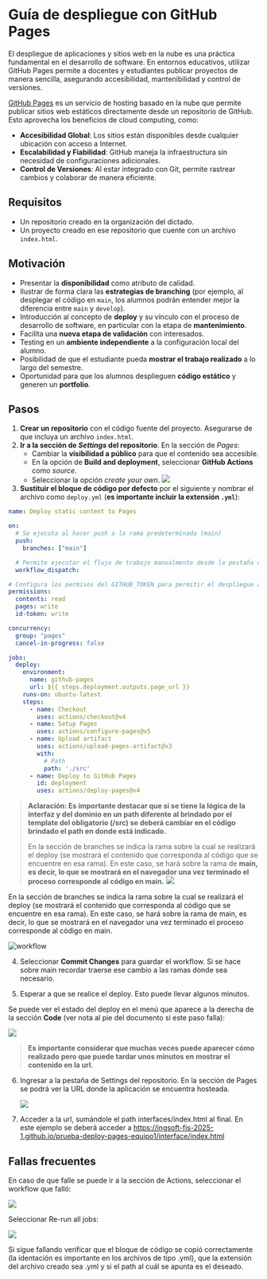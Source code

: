# Guía de despliegue con GitHub Pages

El despliegue de aplicaciones y sitios web en la nube es una práctica fundamental en el desarrollo de software. En entornos educativos, utilizar GitHub Pages permite a docentes y estudiantes publicar proyectos de manera sencilla, asegurando accesibilidad, mantenibilidad y control de versiones.

[GitHub Pages](https://docs.github.com/es/pages) es un servicio de hosting basado en la nube que permite publicar sitios web estáticos directamente desde un repositorio de GitHub. Esto aprovecha los beneficios de cloud computing, como:

- **Accesibilidad Global**: Los sitios están disponibles desde cualquier ubicación con acceso a Internet.
- **Escalabilidad y Fiabilidad**: GitHub maneja la infraestructura sin necesidad de configuraciones adicionales.
- **Control de Versiones**: Al estar integrado con Git, permite rastrear cambios y colaborar de manera eficiente.

## Requisitos

- Un repositorio creado en la organización del dictado.
- Un proyecto creado en ese repositorio que cuente con un archivo `index.html`.

## Motivación

- Presentar la **disponibilidad** como atributo de calidad.
- Ilustrar de forma clara las **estrategias de branching** (por ejemplo, al desplegar el código en `main`, los alumnos podrán entender mejor la diferencia entre `main` y `develop`).
- Introducción al concepto de **deploy** y su vínculo con el proceso de desarrollo de software, en particular con la etapa de **mantenimiento**.
- Facilita una **nueva etapa de validación** con interesados.
- Testing en un **ambiente independiente** a la configuración local del alumno.
- Posibilidad de que el estudiante pueda **mostrar el trabajo realizado** a lo largo del semestre.
- Oportunidad para que los alumnos desplieguen **código estático** y generen un **portfolio**.

## Pasos

1. **Crear un repositorio** con el código fuente del proyecto. Asegurarse de que incluya un archivo `index.html`.
2. **Ir a la sección de _Settings_ del repositorio**. En la sección de _Pages_:
   - Cambiar la **visibilidad a público** para que el contenido sea accesible.
   - En la opción de **Build and deployment**, seleccionar **GitHub Actions** como _source_.
   - Seleccionar la opción _create your own_.
   ![](./assets/d69f1d127a7ff80bafa633dcfdbe23592179d33d.png)
3. **Sustituir el bloque de código por defecto** por el siguiente y nombrar el archivo como `deploy.yml` (**es importante incluir la extensión `.yml`**):

```yaml
name: Deploy static content to Pages

on:
  # Se ejecuta al hacer push a la rama predeterminada (main)
  push:
    branches: ["main"]

  # Permite ejecutar el flujo de trabajo manualmente desde la pestaña de Actions
  workflow_dispatch:

# Configura los permisos del GITHUB_TOKEN para permitir el despliegue a GitHub Pages
permissions:
  contents: read
  pages: write
  id-token: write

concurrency:
  group: "pages"
  cancel-in-progress: false

jobs:
  deploy:
    environment:
      name: github-pages
      url: ${{ steps.deployment.outputs.page_url }}
    runs-on: ubuntu-latest
    steps:
      - name: Checkout
        uses: actions/checkout@v4  
      - name: Setup Pages
        uses: actions/configure-pages@v5   
      - name: Upload artifact
        uses: actions/upload-pages-artifact@v3 
        with:
          # Path
          path: './src'  
      - name: Deploy to GitHub Pages
        id: deployment
        uses: actions/deploy-pages@v4
```

> **Aclaración: Es importante destacar que si se tiene la lógica de la interfaz y del dominio en un path diferente al brindado por el
> template del obligatorio (/src) se deberá cambiar en el código brindado el path en donde está indicado.**
>
> En la sección de branches se indica la rama sobre la cual se realizará
> el deploy (se mostrará el contenido que corresponda al código que se
> encuentre en esa rama). En este caso, se hará sobre la rama de **main,
> es decir, lo que se mostrará en el navegador una vez terminado el
> proceso corresponde al código en main.**
> ![](./assets/f4cccf6c4d71cbb385b9b0970259dddf748ad6dc.png)


En la sección de branches se indica la rama sobre la cual se realizará el deploy (se mostrará el contenido que corresponda al código que se encuentre en esa rama). En este caso, se hará sobre la rama de main, es decir, lo que se mostrará en el navegador una vez terminado el proceso corresponde al código en main. 

![workflow](./assets/f4cccf6c4d71cbb385b9b0970259dddf748ad6dc.png)

4.  Seleccionar **Commit Changes** para guardar el workflow. Si se hace sobre main recordar traerse ese cambio a las ramas donde sea necesario.

5.  Esperar a que se realice el deploy. Esto puede llevar algunos minutos.

Se puede ver el estado del deploy en el menú que aparece a la derecha de la sección **Code** (ver nota al pie del documento si este paso falla):

 ![](./assets/c235428cdef0762f52bb5b8473cdf2897c1af592.png)

> **Es importante considerar que muchas veces puede aparecer cómo realizado pero que puede tardar unos minutos en mostrar el contenido en la url.**

6.  Ingresar a la pestaña de Settings del repositorio. En la sección de Pages se podrá ver la URL donde la aplicación se encuentra
    hosteada.

    ![](./assets/811a75e965e6c2d038ed2d302caf0d15a10c403b.png)

7.  Acceder a la url, sumándole el path interfaces/index.html al final.
    En este ejemplo se deberá acceder a <https://ingsoft-fis-2025-1.github.io/prueba-deploy-pages-equipo1/interface/index.html>

## Fallas frecuentes

En caso de que falle se puede ir a la sección de Actions, seleccionar el workflow que falló:

![](./assets/06b754e5d3f3a8917c0b5aa571ec639af7a0778e.png)

Seleccionar Re-run all jobs:

![](./assets/697e6150d7aaef6ab9728ed7381987833fd4f572.png)

Si sigue fallando verificar que el bloque de código se copió correctamente (la identación es importante en los archivos de tipo
.yml), que la extensión del archivo creado sea .yml y si el path al cuál se apunta es el deseado.
